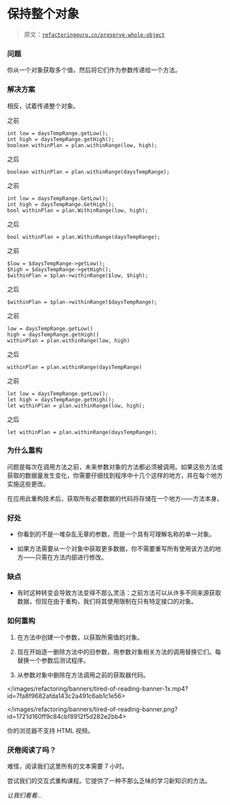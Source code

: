 # 保持整个对象

> 原文：[`refactoringguru.cn/preserve-whole-object`](https://refactoringguru.cn/preserve-whole-object)

### 问题

你从一个对象获取多个值，然后将它们作为参数传递给一个方法。

### 解决方案

相反，试着传递整个对象。

之前

```
int low = daysTempRange.getLow();
int high = daysTempRange.getHigh();
boolean withinPlan = plan.withinRange(low, high);
```

之后

```
boolean withinPlan = plan.withinRange(daysTempRange);
```

之前

```
int low = daysTempRange.GetLow();
int high = daysTempRange.GetHigh();
bool withinPlan = plan.WithinRange(low, high);
```

之后

```
bool withinPlan = plan.WithinRange(daysTempRange);
```

之前

```
$low = $daysTempRange->getLow();
$high = $daysTempRange->getHigh();
$withinPlan = $plan->withinRange($low, $high);
```

之后

```
$withinPlan = $plan->withinRange($daysTempRange);
```

之前

```
low = daysTempRange.getLow()
high = daysTempRange.getHigh()
withinPlan = plan.withinRange(low, high)
```

之后

```
withinPlan = plan.withinRange(daysTempRange)
```

之前

```
let low = daysTempRange.getLow();
let high = daysTempRange.getHigh();
let withinPlan = plan.withinRange(low, high);
```

之后

```
let withinPlan = plan.withinRange(daysTempRange);
```

### 为什么重构

问题是每次在调用方法之前，未来参数对象的方法都必须被调用。如果这些方法或获取的数据量发生变化，你需要仔细找到程序中十几个这样的地方，并在每个地方实施这些更改。

在应用此重构技术后，获取所有必要数据的代码将存储在一个地方——方法本身。

### 好处

+   你看到的不是一堆杂乱无章的参数，而是一个具有可理解名称的单一对象。

+   如果方法需要从一个对象中获取更多数据，你不需要重写所有使用该方法的地方——只需在方法内部进行修改。

### 缺点

+   有时这种转变会导致方法变得不那么灵活：之前方法可以从许多不同来源获取数据，但现在由于重构，我们将其使用限制在只有特定接口的对象。

### 如何重构

1.  在方法中创建一个参数，以获取所需值的对象。

1.  现在开始逐一删除方法中的旧参数，用参数对象相关方法的调用替换它们。每替换一个参数后测试程序。

1.  从参数对象中删除在方法调用之前的获取器代码。

</images/refactoring/banners/tired-of-reading-banner-1x.mp4?id=7fa8f9682afda143c2a491c6ab1c1e56>

</images/refactoring/banners/tired-of-reading-banner.png?id=1721d160ff9c84cbf8912f5d282e2bb4>

你的浏览器不支持 HTML 视频。

### 厌倦阅读了吗？

难怪，阅读我们这里所有的文本需要 7 小时。

尝试我们的交互式重构课程。它提供了一种不那么乏味的学习新知识的方法。

*让我们看看…*
